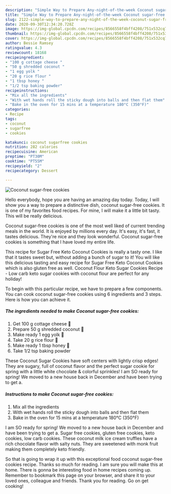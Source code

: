 ```yaml
---
description: "Simple Way to Prepare Any-night-of-the-week Coconut sugar-free cookies"
title: "Simple Way to Prepare Any-night-of-the-week Coconut sugar-free cookies"
slug: 2122-simple-way-to-prepare-any-night-of-the-week-coconut-sugar-free-cookies
date: 2020-09-30T12:34:20.728Z
image: https://img-global.cpcdn.com/recipes/8566558f4bff4208/751x532cq70/coconut-sugar-free-cookies-recipe-main-photo.jpg
thumbnail: https://img-global.cpcdn.com/recipes/8566558f4bff4208/751x532cq70/coconut-sugar-free-cookies-recipe-main-photo.jpg
cover: https://img-global.cpcdn.com/recipes/8566558f4bff4208/751x532cq70/coconut-sugar-free-cookies-recipe-main-photo.jpg
author: Bessie Ramsey
ratingvalue: 4.3
reviewcount: 18168
recipeingredient:
- "100 g cottage cheese "
- "50 g shredded coconut "
- "1 egg yolk "
- "20 g rice flour "
- "1 tbsp honey "
- "1/2 tsp baking powder"
recipeinstructions:
- "Mix all the ingredients"
- "With wet hands roll the sticky dough into balls and then flat them"
- "Bake in the oven for 15 mins at a temperature 180°C (350°F)"
categories:
- Recipe
tags:
- coconut
- sugarfree
- cookies

katakunci: coconut sugarfree cookies 
nutrition: 282 calories
recipecuisine: American
preptime: "PT30M"
cooktime: "PT55M"
recipeyield: "2"
recipecategory: Dessert

---
```



![Coconut sugar-free cookies](https://img-global.cpcdn.com/recipes/8566558f4bff4208/751x532cq70/coconut-sugar-free-cookies-recipe-main-photo.jpg)

Hello everybody, hope you are having an amazing day today. Today, I will show you a way to prepare a distinctive dish, coconut sugar-free cookies. It is one of my favorites food recipes. For mine, I will make it a little bit tasty. This will be really delicious.

Coconut sugar-free cookies is one of the most well liked of current trending meals in the world. It is enjoyed by millions every day. It's easy, it's fast, it tastes delicious. They're nice and they look wonderful. Coconut sugar-free cookies is something that I have loved my entire life.

This recipe for Sugar Free Keto Coconut Cookies is really a tasty one. I like that it tastes sweet but, without adding a bunch of sugar to it! You will like this delicious tasting and easy recipe for Sugar Free Keto Coconut Cookies which is also gluten free as well. Coconut Flour Keto Sugar Cookies Recipe - Low carb keto sugar cookies with coconut flour are perfect for any holiday!


To begin with this particular recipe, we have to prepare a few components. You can cook coconut sugar-free cookies using 6 ingredients and 3 steps. Here is how you can achieve it.

<!--inarticleads1-->

##### The ingredients needed to make Coconut sugar-free cookies:

1. Get 100 g cottage cheese 🍚
1. Prepare 50 g shredded coconut 🌴
1. Make ready 1 egg yolk 🍳
1. Take 20 g rice flour 🍙
1. Make ready 1 tbsp honey 🍯
1. Take 1/2 tsp baking powder


These Coconut Sugar Cookies have soft centers with lightly crisp edges! They are sugary, full of coconut flavor and the perfect sugar cookie for spring with a little white chocolate &amp; colorful sprinkles! I am SO ready for spring! We moved to a new house back in December and have been trying to get a. 

<!--inarticleads2-->

##### Instructions to make Coconut sugar-free cookies:

1. Mix all the ingredients
1. With wet hands roll the sticky dough into balls and then flat them
1. Bake in the oven for 15 mins at a temperature 180°C (350°F)


I am SO ready for spring! We moved to a new house back in December and have been trying to get a. Sugar free cookies, gluten free cookies, keto cookies, low carb cookies. These coconut milk ice cream truffles have a rich chocolate flavor with salty nuts. They are sweetened with monk fruit making them completely keto friendly. 

So that is going to wrap it up with this exceptional food coconut sugar-free cookies recipe. Thanks so much for reading. I am sure you will make this at home. There is gonna be interesting food in home recipes coming up. Remember to bookmark this page on your browser, and share it to your loved ones, colleague and friends. Thank you for reading. Go on get cooking!
